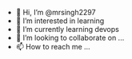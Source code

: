 - 👋 Hi, I’m @mrsingh2297
- 👀 I’m interested in learning
- 🌱 I’m currently learning devops
- 💞️ I’m looking to collaborate on ...
- 📫 How to reach me ...

<!---
mrsingh2297/mrsingh2297 is a ✨ special ✨ repository because its `README.md` (this file) appears on your GitHub profile.
You can click the Preview link to take a look at your changes.
--->
